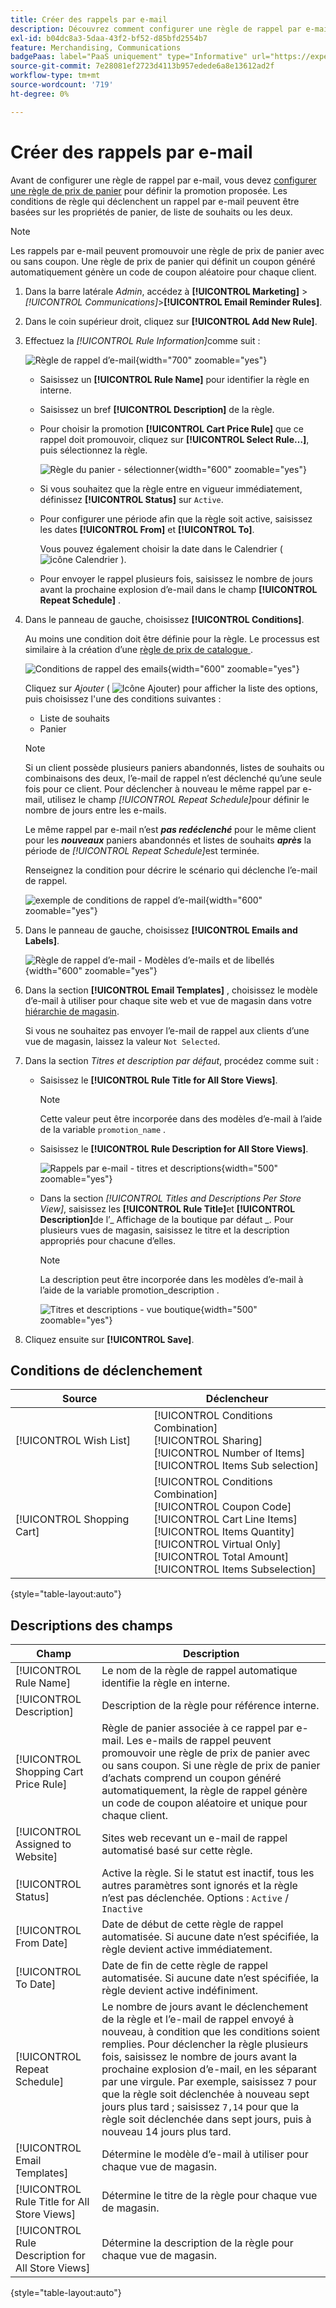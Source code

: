 ```yaml
---
title: Créer des rappels par e-mail
description: Découvrez comment configurer une règle de rappel par e-mail qui utilise une règle de prix de panier existante.
exl-id: b04dc8a3-5daa-43f2-bf52-d85bfd2554b7
feature: Merchandising, Communications
badgePaas: label="PaaS uniquement" type="Informative" url="https://experienceleague.adobe.com/fr/docs/commerce/user-guides/product-solutions" tooltip="S’applique uniquement aux projets Adobe Commerce on Cloud (infrastructure PaaS gérée par Adobe) et aux projets On-premise."
source-git-commit: 7e28081ef2723d4113b957edede6a8e13612ad2f
workflow-type: tm+mt
source-wordcount: '719'
ht-degree: 0%

---
```


# Créer des rappels par e-mail

Avant de configurer une règle de rappel par e-mail, vous devez [configurer une règle de prix de panier](price-rules-cart-create.md) pour définir la promotion proposée. Les conditions de règle qui déclenchent un rappel par e-mail peuvent être basées sur les propriétés de panier, de liste de souhaits ou les deux.

>[!NOTE]
>
>Les rappels par e-mail peuvent promouvoir une règle de prix de panier avec ou sans coupon. Une règle de prix de panier qui définit un coupon généré automatiquement génère un code de coupon aléatoire pour chaque client.

1. Dans la barre latérale _Admin_, accédez à **[!UICONTROL Marketing]** > _[!UICONTROL Communications]_>**[!UICONTROL Email Reminder Rules]**.

1. Dans le coin supérieur droit, cliquez sur **[!UICONTROL Add New Rule]**.

1. Effectuez la _[!UICONTROL Rule Information]_&#x200B;comme suit :

   ![Règle de rappel d’e-mail](./assets/email-reminder-new.png){width="700" zoomable="yes"}

   - Saisissez un **[!UICONTROL Rule Name]** pour identifier la règle en interne.

   - Saisissez un bref **[!UICONTROL Description]** de la règle.

   - Pour choisir la promotion **[!UICONTROL Cart Price Rule]** que ce rappel doit promouvoir, cliquez sur **[!UICONTROL Select Rule…]**, puis sélectionnez la règle.

     ![Règle du panier - sélectionner](./assets/email-reminder-select-rule.png){width="600" zoomable="yes"}

   - Si vous souhaitez que la règle entre en vigueur immédiatement, définissez **[!UICONTROL Status]** sur `Active`.

   - Pour configurer une période afin que la règle soit active, saisissez les dates **[!UICONTROL From]** et **[!UICONTROL To]**.

     Vous pouvez également choisir la date dans le Calendrier ( ![icône Calendrier](../assets/icon-calendar.png) ).

   - Pour envoyer le rappel plusieurs fois, saisissez le nombre de jours avant la prochaine explosion d’e-mail dans le champ **[!UICONTROL Repeat Schedule]** .

1. Dans le panneau de gauche, choisissez **[!UICONTROL Conditions]**.

   Au moins une condition doit être définie pour la règle. Le processus est similaire à la création d’une [&#x200B; règle de prix de catalogue &#x200B;](price-rules-catalog.md).

   ![Conditions de rappel des emails](./assets/email-reminder-conditions.png){width="600" zoomable="yes"}

   Cliquez sur _Ajouter_ ( ![Icône Ajouter](../assets/icon-add-green-circle.png)) pour afficher la liste des options, puis choisissez l&#39;une des conditions suivantes :

   - Liste de souhaits
   - Panier

   >[!NOTE]
   >
   >Si un client possède plusieurs paniers abandonnés, listes de souhaits ou combinaisons des deux, l’e-mail de rappel n’est déclenché qu’une seule fois pour ce client. Pour déclencher à nouveau le même rappel par e-mail, utilisez le champ _[!UICONTROL Repeat Schedule]_&#x200B;pour définir le nombre de jours entre les e-mails. <br/>
   >
   >Le même rappel par e-mail n’est **_pas redéclenché_** pour le même client pour les **_nouveaux_** paniers abandonnés et listes de souhaits **_après_** la période de _[!UICONTROL Repeat Schedule]_&#x200B;est terminée.

   Renseignez la condition pour décrire le scénario qui déclenche l’e-mail de rappel.

   ![exemple de conditions de rappel d’e-mail](./assets/email-reminder-condition-example.png){width="600" zoomable="yes"}

1. Dans le panneau de gauche, choisissez **[!UICONTROL Emails and Labels]**.

   ![Règle de rappel d’e-mail - Modèles d’e-mails et de libellés &#x200B;](./assets/email-reminder-rule-emails-labels-email-templates.png){width="600" zoomable="yes"}

1. Dans la section **[!UICONTROL Email Templates]** , choisissez le modèle d’e-mail à utiliser pour chaque site web et vue de magasin dans votre [hiérarchie de magasin](../getting-started/websites-stores-views.md).

   Si vous ne souhaitez pas envoyer l’e-mail de rappel aux clients d’une vue de magasin, laissez la valeur `Not Selected`.

1. Dans la section _Titres et description par défaut_, procédez comme suit :

   - Saisissez le **[!UICONTROL Rule Title for All Store Views]**.

     >[!NOTE]
     >
     >Cette valeur peut être incorporée dans des modèles d’e-mail à l’aide de la variable `promotion_name` .

   - Saisissez le **[!UICONTROL Rule Description for All Store Views]**.

     ![Rappels par e-mail - titres et descriptions](./assets/email-reminders-emails-and-labels-default-titles-description.png){width="500" zoomable="yes"}

   - Dans la section _[!UICONTROL Titles and Descriptions Per Store View]_, saisissez les **[!UICONTROL Rule Title]**&#x200B;et **[!UICONTROL Description]**&#x200B;de l’_ Affichage de la boutique par défaut _. Pour plusieurs vues de magasin, saisissez le titre et la description appropriés pour chacune d’elles.

     >[!NOTE]
     >
     >La description peut être incorporée dans les modèles d’e-mail à l’aide de la variable promotion_description .

     ![Titres et descriptions - vue boutique](./assets/email-reminder-rules-title-descriptions-per-store-view.png){width="500" zoomable="yes"}

1. Cliquez ensuite sur **[!UICONTROL Save]**.

## Conditions de déclenchement

| Source | Déclencheur |
|--- |--- |
| [!UICONTROL Wish List] | [!UICONTROL Conditions Combination]<br/>[!UICONTROL Sharing]<br/>[!UICONTROL Number of Items]<br/>[!UICONTROL Items Sub selection] |
| [!UICONTROL Shopping Cart] | [!UICONTROL Conditions Combination]<br/>[!UICONTROL Coupon Code]<br/>[!UICONTROL Cart Line Items]<br/>[!UICONTROL Items Quantity]<br/>[!UICONTROL Virtual Only]<br/>[!UICONTROL Total Amount]<br/>[!UICONTROL Items Subselection] |

{style="table-layout:auto"}

## Descriptions des champs

| Champ | Description |
|--- |--- |
| [!UICONTROL Rule Name] | Le nom de la règle de rappel automatique identifie la règle en interne. |
| [!UICONTROL Description] | Description de la règle pour référence interne. |
| [!UICONTROL Shopping Cart Price Rule] | Règle de panier associée à ce rappel par e-mail. Les e-mails de rappel peuvent promouvoir une règle de prix de panier avec ou sans coupon. Si une règle de prix de panier d’achats comprend un coupon généré automatiquement, la règle de rappel génère un code de coupon aléatoire et unique pour chaque client. |
| [!UICONTROL Assigned to Website] | Sites web recevant un e-mail de rappel automatisé basé sur cette règle. |
| [!UICONTROL Status] | Active la règle. Si le statut est inactif, tous les autres paramètres sont ignorés et la règle n’est pas déclenchée. Options : `Active` / `Inactive` |
| [!UICONTROL From Date] | Date de début de cette règle de rappel automatisée. Si aucune date n’est spécifiée, la règle devient active immédiatement. |
| [!UICONTROL To Date] | Date de fin de cette règle de rappel automatisée. Si aucune date n’est spécifiée, la règle devient active indéfiniment. |
| [!UICONTROL Repeat Schedule] | Le nombre de jours avant le déclenchement de la règle et l’e-mail de rappel envoyé à nouveau, à condition que les conditions soient remplies. Pour déclencher la règle plusieurs fois, saisissez le nombre de jours avant la prochaine explosion d’e-mail, en les séparant par une virgule. Par exemple, saisissez `7` pour que la règle soit déclenchée à nouveau sept jours plus tard ; saisissez `7,14` pour que la règle soit déclenchée dans sept jours, puis à nouveau 14 jours plus tard. |
| [!UICONTROL Email Templates] | Détermine le modèle d’e-mail à utiliser pour chaque vue de magasin. |
| [!UICONTROL Rule Title for All Store Views] | Détermine le titre de la règle pour chaque vue de magasin. |
| [!UICONTROL Rule Description for All Store Views] | Détermine la description de la règle pour chaque vue de magasin. |

{style="table-layout:auto"}
